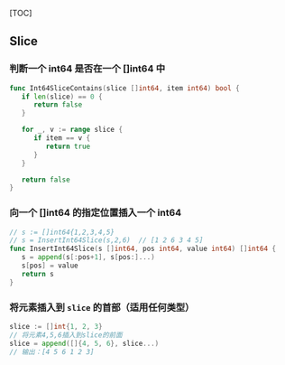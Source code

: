 [TOC]

## Slice

### 判断一个 int64 是否在一个 []int64 中

```go
func Int64SliceContains(slice []int64, item int64) bool {
   if len(slice) == 0 {
      return false
   }

   for _, v := range slice {
      if item == v {
         return true
      }
   }

   return false
}
```

### 向一个 []int64 的指定位置插入一个 int64

```go
// s := []int64{1,2,3,4,5}
// s = InsertInt64Slice(s,2,6)  // [1 2 6 3 4 5]
func InsertInt64Slice(s []int64, pos int64, value int64) []int64 {
   s = append(s[:pos+1], s[pos:]...)
   s[pos] = value
   return s
}
```

### 将元素插入到 `slice` 的首部（适用任何类型）

```go
slice := []int{1, 2, 3}  
// 将元素4,5,6插入到slice的前面
slice = append([]{4, 5, 6}, slice...)  
// 输出：[4 5 6 1 2 3]
```

